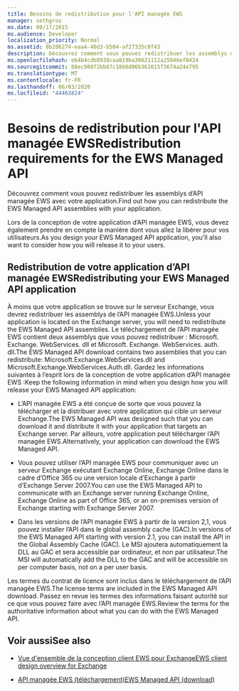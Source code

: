 ```yaml
---
title: Besoins de redistribution pour l'API managée EWS
manager: sethgros
ms.date: 09/17/2015
ms.audience: Developer
localization_priority: Normal
ms.assetid: 8b206274-eaa4-40d3-b504-af27335c8f43
description: Découvrez comment vous pouvez redistribuer les assemblys d’API managée EWS avec votre application.
ms.openlocfilehash: e64b4cdb8938caa819ba30621112a25946ef0424
ms.sourcegitcommit: 88ec988f2bb67c1866d06b361615f3674a24e795
ms.translationtype: MT
ms.contentlocale: fr-FR
ms.lasthandoff: 06/03/2020
ms.locfileid: "44463824"
---
```

# <a name="redistribution-requirements-for-the-ews-managed-api"></a><span data-ttu-id="7d809-103">Besoins de redistribution pour l'API managée EWS</span><span class="sxs-lookup"><span data-stu-id="7d809-103">Redistribution requirements for the EWS Managed API</span></span>

<span data-ttu-id="7d809-104">Découvrez comment vous pouvez redistribuer les assemblys d’API managée EWS avec votre application.</span><span class="sxs-lookup"><span data-stu-id="7d809-104">Find out how you can redistribute the EWS Managed API assemblies with your application.</span></span>
  
<span data-ttu-id="7d809-105">Lors de la conception de votre application d’API managée EWS, vous devez également prendre en compte la manière dont vous allez la libérer pour vos utilisateurs.</span><span class="sxs-lookup"><span data-stu-id="7d809-105">As you design your EWS Managed API application, you'll also want to consider how you will release it to your users.</span></span> 
  
## <a name="redistributing-your-ews-managed-api-application"></a><span data-ttu-id="7d809-106">Redistribution de votre application d’API managée EWS</span><span class="sxs-lookup"><span data-stu-id="7d809-106">Redistributing your EWS Managed API application</span></span>

<span data-ttu-id="7d809-107">À moins que votre application se trouve sur le serveur Exchange, vous devrez redistribuer les assemblys de l’API managée EWS.</span><span class="sxs-lookup"><span data-stu-id="7d809-107">Unless your application is located on the Exchange server, you will need to redistribute the EWS Managed API assemblies.</span></span> <span data-ttu-id="7d809-108">Le téléchargement de l’API managée EWS contient deux assemblys que vous pouvez redistribuer : Microsoft. Exchange. WebServices. dll et Microsoft. Exchange. WebServices. auth. dll.</span><span class="sxs-lookup"><span data-stu-id="7d809-108">The EWS Managed API download contains two assemblies that you can redistribute: Microsoft.Exchange.WebServices.dll and Microsoft.Exchange.WebServices.Auth.dll.</span></span> <span data-ttu-id="7d809-109">Gardez les informations suivantes à l’esprit lors de la conception de votre application d’API managée EWS :</span><span class="sxs-lookup"><span data-stu-id="7d809-109">Keep the following information in mind when you design how you will release your EWS Managed API application:</span></span>
  
- <span data-ttu-id="7d809-110">L’API managée EWS a été conçue de sorte que vous pouvez la télécharger et la distribuer avec votre application qui cible un serveur Exchange.</span><span class="sxs-lookup"><span data-stu-id="7d809-110">The EWS Managed API was designed such that you can download it and distribute it with your application that targets an Exchange server.</span></span> <span data-ttu-id="7d809-111">Par ailleurs, votre application peut télécharger l’API managée EWS.</span><span class="sxs-lookup"><span data-stu-id="7d809-111">Alternatively, your application can download the EWS Managed API.</span></span>
    
- <span data-ttu-id="7d809-112">Vous pouvez utiliser l’API managée EWS pour communiquer avec un serveur Exchange exécutant Exchange Online, Exchange Online dans le cadre d’Office 365 ou une version locale d’Exchange à partir d’Exchange Server 2007.</span><span class="sxs-lookup"><span data-stu-id="7d809-112">You can use the EWS Managed API to communicate with an Exchange server running Exchange Online, Exchange Online as part of Office 365, or an on-premises version of Exchange starting with Exchange Server 2007.</span></span>
    
- <span data-ttu-id="7d809-113">Dans les versions de l’API managée EWS à partir de la version 2,1, vous pouvez installer l’API dans le global assembly cache (GAC).</span><span class="sxs-lookup"><span data-stu-id="7d809-113">In versions of the EWS Managed API starting with version 2.1, you can install the API in the Global Assembly Cache (GAC).</span></span> <span data-ttu-id="7d809-114">Le MSI ajoutera automatiquement la DLL au GAC et sera accessible par ordinateur, et non par utilisateur.</span><span class="sxs-lookup"><span data-stu-id="7d809-114">The MSI will automatically add the DLL to the GAC and will be accessible on per computer basis, not on a per user basis.</span></span>
    
<span data-ttu-id="7d809-115">Les termes du contrat de licence sont inclus dans le téléchargement de l’API managée EWS.</span><span class="sxs-lookup"><span data-stu-id="7d809-115">The license terms are included in the EWS Managed API download.</span></span> <span data-ttu-id="7d809-116">Passez en revue les termes des informations faisant autorité sur ce que vous pouvez faire avec l’API managée EWS.</span><span class="sxs-lookup"><span data-stu-id="7d809-116">Review the terms for the authoritative information about what you can do with the EWS Managed API.</span></span>
  
## <a name="see-also"></a><span data-ttu-id="7d809-117">Voir aussi</span><span class="sxs-lookup"><span data-stu-id="7d809-117">See also</span></span>


- [<span data-ttu-id="7d809-118">Vue d'ensemble de la conception client EWS pour Exchange</span><span class="sxs-lookup"><span data-stu-id="7d809-118">EWS client design overview for Exchange</span></span>](ews-client-design-overview-for-exchange.md)
    
- [<span data-ttu-id="7d809-119">API managée EWS (téléchargement)</span><span class="sxs-lookup"><span data-stu-id="7d809-119">EWS Managed API (download)</span></span>](https://aka.ms/ews-managed-api-readme)
    

